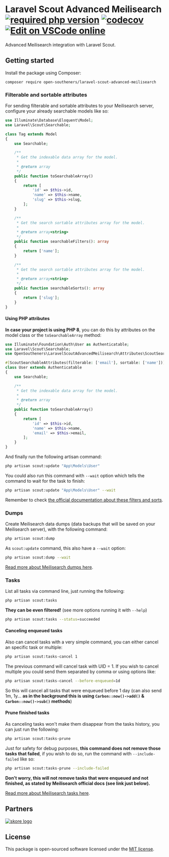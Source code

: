 Laravel Scout Advanced Meilisearch [![required php version](https://img.shields.io/packagist/php-v/open-southeners/laravel-scout-advaced-meilisearch)](https://www.php.net/supported-versions.php) [![codecov](https://codecov.io/gh/open-southeners/laravel-scout-advanced-meilisearch/branch/main/graph/badge.svg?token=ZEJ7XDLVIP)](https://codecov.io/gh/open-southeners/laravel-scout-advanced-meilisearch) [![Edit on VSCode online](https://img.shields.io/badge/vscode-edit%20online-blue?logo=visualstudiocode)](https://vscode.dev/github/open-southeners/laravel-scout-advaced-meilisearch)
===

Advanced Meilisearch integration with Laravel Scout.

## Getting started

Install the package using Composer:

```
composer require open-southeners/laravel-scout-advanced-meilisearch
```

### Filterable and sortable attributes

For sending filterable and sortable attributes to your Meilisearch server, configure your already searchable models like so:

```php
use Illuminate\Database\Eloquent\Model;
use Laravel\Scout\Searchable;

class Tag extends Model
{
    use Searchable;

    /**
     * Get the indexable data array for the model.
     *
     * @return array
     */
    public function toSearchableArray()
    {
        return [
            'id' => $this->id,
            'name' => $this->name,
            'slug' => $this->slug,
        ];
    }

    /**
     * Get the search sortable attributes array for the model.
     *
     * @return array<string>
     */
    public function searchableFilters(): array
    {
        return ['name'];
    }

    /**
     * Get the search sortable attributes array for the model.
     *
     * @return array<string>
     */
    public function searchableSorts(): array
    {
        return ['slug'];
    }
}
```

#### Using PHP attributes

**In case your project is using PHP 8**, you can do this by attributes on the model class or the `toSearchableArray` method:

```php
use Illuminate\Foundation\Auth\User as Authenticatable;
use Laravel\Scout\Searchable;
use OpenSoutheners\LaravelScoutAdvancedMeilisearch\Attributes\ScoutSearchableAttributes;

#[ScoutSearchableAttributes(filterable: ['email'], sortable: ['name'])]
class User extends Authenticatable
{
    use Searchable;

    /**
     * Get the indexable data array for the model.
     *
     * @return array
     */
    public function toSearchableArray()
    {
        return [
            'id' => $this->id,
            'name' => $this->name,
            'email' => $this->email,
        ];
    }
}
```

And finally run the following artisan command:

```bash
php artisan scout:update "App\Models\User"
```

You could also run this command with `--wait` option which tells the command to wait for the task to finish:

```bash
php artisan scout:update "App\Models\User" --wait
```

Remember to check [the official documentation about these filters and sorts](https://docs.meilisearch.com/learn/getting_started/filtering_and_sorting.html).

### Dumps

Create Meilisearch data dumps (data backups that will be saved on your Meilisearch server), with the following command:

```bash
php artisan scout:dump
```

As `scout:update` command, this also have a `--wait` option:

```bash
php artisan scout:dump --wait
```

[Read more about Meilisearch dumps here](https://docs.meilisearch.com/learn/advanced/dumps.html).

### Tasks

List all tasks via command line, just running the following:


```bash
php artisan scout:tasks
```

**They can be even filtered!** (see more options running it with `--help`)

```bash
php artisan scout:tasks --status=succeeded
```

#### Canceling enqueued tasks

Also can cancel tasks with a very simple command, you can either cancel an specific task or multiple:

```bash
php artisan scout:tasks-cancel 1
```

The previous command will cancel task with UID = 1. If you wish to cancel multiple you could send them separated by comma or using options like:

```bash
php artisan scout:tasks-cancel --before-enqueued=1d
```

So this will cancel all tasks that were enqueued before 1 day (can also send 1m, 1y... **as in the background this is using `Carbon::now()->add()` & `Carbon::now()->sub()` methods**)

#### Prune finished tasks

As canceling tasks won't make them disappear from the tasks history, you can just run the following:

```bash
php artisan scout:tasks-prune
```

Just for safety for debug purposes, **this command does not remove those tasks that failed**, if you wish to do so, run the command with `--include-failed` like so:

```bash
php artisan scout:tasks-prune --include-failed
```

**Don't worry, this will not remove tasks that were enqueued and not finished, as stated by Meilisearch official docs (see link just below).**

[Read more about Meilisearch tasks here](https://docs.meilisearch.com/learn/advanced/asynchronous_operations.html#task-workflow).

## Partners

[![skore logo](https://github.com/open-southeners/partners/raw/main/logos/skore_logo.png)](https://getskore.com)

## License

This package is open-sourced software licensed under the [MIT license](https://opensource.org/licenses/MIT).
